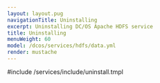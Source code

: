 ```yaml
---
layout: layout.pug
navigationTitle: Uninstalling 
excerpt: Uninstalling DC/OS Apache HDFS service
title: Uninstalling 
menuWeight: 60
model: /dcos/services/hdfs/data.yml
render: mustache
---
```


#include /services/include/uninstall.tmpl

